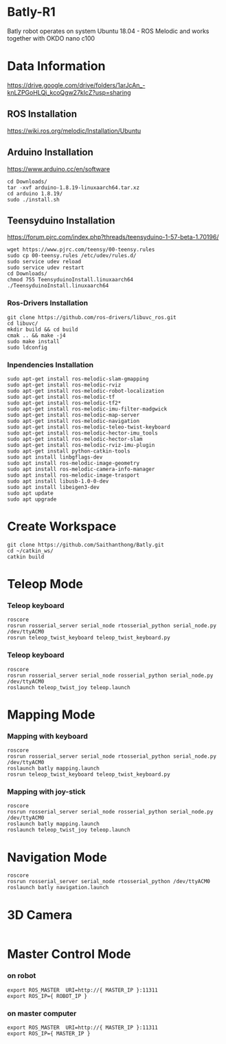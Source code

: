 # Batly-R1
Batly robot operates on system Ubuntu 18.04 - ROS Melodic and works together with OKDO nano c100 

# Data Information
https://drive.google.com/drive/folders/1arJcAn_-knLZPGoHLQj_kcoQgw27klcZ?usp=sharing


## ROS Installation 
https://wiki.ros.org/melodic/Installation/Ubuntu


## Arduino Installation 
https://www.arduino.cc/en/software

```
cd Downloads/
tar -xvf arduino-1.8.19-linuxaarch64.tar.xz
cd arduino 1.8.19/
sudo ./install.sh
```
## Teensyduino Installation
https://forum.pjrc.com/index.php?threads/teensyduino-1-57-beta-1.70196/
```
wget https://www.pjrc.com/teensy/00-teensy.rules
sudo cp 00-teensy.rules /etc/udev/rules.d/
sudo service udev reload
sudo service udev restart
cd Downloads/
chmod 755 TeensyduinoInstall.linuxaarch64
./TeensyduinoInstall.linuxaarch64
```
### Ros-Drivers Installation
```
git clone https://github.com/ros-drivers/libuvc_ros.git
cd libuvc/
mkdir build && cd build
cmak .. && make -j4
sudo make install
sudo ldconfig
```
### Inpendencies Installation
```
sudo apt-get install ros-melodic-slam-gmapping 
sudo apt-get install ros-melodic-rviz
sudo apt-get install ros-melodic-robot-localization
sudo apt-get install ros-melodic-tf
sudo apt-get install ros-melodic-tf2*
sudo apt-get install ros-melodic-imu-filter-madgwick
sudo apt-get install ros-melodic-map-server
sudo apt-get install ros-melodic-navigation
sudo apt-get install ros-melodic-teleo-twist-keyboard
sudo apt-get install ros-melodic-hector-imu_tools
sudo apt-get install ros-melodic-hector-slam
sudo apt-get install ros-melodic-rviz-imu-plugin
sudo apt-get install python-catkin-tools
sudo apt install linbgflags-dev
sudo apt install ros-melodic-image-geometry
sudo apt install ros-melodic-camera-info-manager
sudo apt install ros-melodic-image-trasport 
sudo apt install libusb-1.0-0-dev
sudo apt install libeigen3-dev
sudo apt update
sudo apt upgrade
```
# Create Workspace
```
git clone https://github.com/Saithanthong/Batly.git
cd ~/catkin_ws/
catkin build
```
# Teleop Mode
### Teleop keyboard
```
roscore
rosrun rosserial_server serial_node rtosserial_python serial_node.py /dev/ttyACM0
rosrun teleop_twist_keyboard teleop_twist_keyboard.py
```
### Teleop keyboard
```
roscore
rosrun rosserial_server serial_node rosserial_python serial_node.py /dev/ttyACM0
roslaunch teleop_twist_joy teleop.launch
```
# Mapping Mode
### Mapping with keyboard
```
roscore
rosrun rosserial_server serial_node rtosserial_python serial_node.py /dev/ttyACM0
roslaunch batly mapping.launch
rosrun teleop_twist_keyboard teleop_twist_keyboard.py
```
### Mapping with joy-stick
```
roscore
rosrun rosserial_server serial_node rosserial_python serial_node.py /dev/ttyACM0
roslaunch batly mapping.launch
roslaunch teleop_twist_joy teleop.launch
```

# Navigation Mode
```
roscore
rosrun rosserial_server serial_node rtosserial_python /dev/ttyACM0
roslaunch batly navigation.launch
```
# 3D Camera
```

```





# Master Control Mode
### on robot
```
export ROS_MASTER  URI=http://{ MASTER_IP }:11311
export ROS_IP={ ROBOT_IP } 
```
### on master computer
```
export ROS_MASTER  URI=http://{ MASTER_IP }:11311
export ROS_IP={ MASTER_IP } 
```
